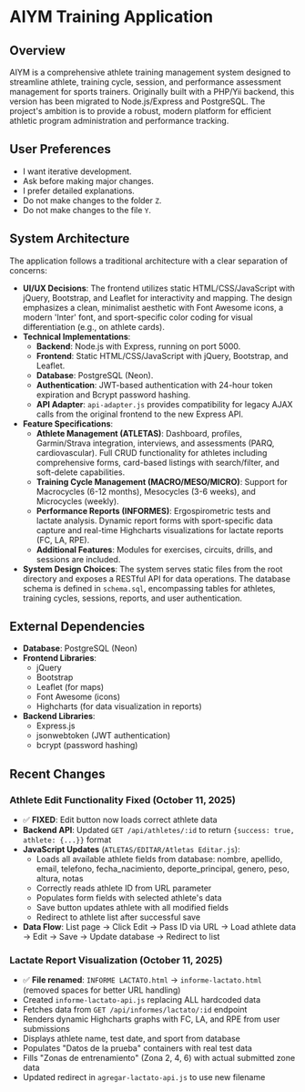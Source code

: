 # AIYM Training Application

## Overview
AIYM is a comprehensive athlete training management system designed to streamline athlete, training cycle, session, and performance assessment management for sports trainers. Originally built with a PHP/Yii backend, this version has been migrated to Node.js/Express and PostgreSQL. The project's ambition is to provide a robust, modern platform for efficient athletic program administration and performance tracking.

## User Preferences
- I want iterative development.
- Ask before making major changes.
- I prefer detailed explanations.
- Do not make changes to the folder `Z`.
- Do not make changes to the file `Y`.

## System Architecture
The application follows a traditional architecture with a clear separation of concerns:
-   **UI/UX Decisions**: The frontend utilizes static HTML/CSS/JavaScript with jQuery, Bootstrap, and Leaflet for interactivity and mapping. The design emphasizes a clean, minimalist aesthetic with Font Awesome icons, a modern 'Inter' font, and sport-specific color coding for visual differentiation (e.g., on athlete cards).
-   **Technical Implementations**:
    -   **Backend**: Node.js with Express, running on port 5000.
    -   **Frontend**: Static HTML/CSS/JavaScript with jQuery, Bootstrap, and Leaflet.
    -   **Database**: PostgreSQL (Neon).
    -   **Authentication**: JWT-based authentication with 24-hour token expiration and Bcrypt password hashing.
    -   **API Adapter**: `api-adapter.js` provides compatibility for legacy AJAX calls from the original frontend to the new Express API.
-   **Feature Specifications**:
    -   **Athlete Management (ATLETAS)**: Dashboard, profiles, Garmin/Strava integration, interviews, and assessments (PARQ, cardiovascular). Full CRUD functionality for athletes including comprehensive forms, card-based listings with search/filter, and soft-delete capabilities.
    -   **Training Cycle Management (MACRO/MESO/MICRO)**: Support for Macrocycles (6-12 months), Mesocycles (3-6 weeks), and Microcycles (weekly).
    -   **Performance Reports (INFORMES)**: Ergospirometric tests and lactate analysis. Dynamic report forms with sport-specific data capture and real-time Highcharts visualizations for lactate reports (FC, LA, RPE).
    -   **Additional Features**: Modules for exercises, circuits, drills, and sessions are included.
-   **System Design Choices**: The system serves static files from the root directory and exposes a RESTful API for data operations. The database schema is defined in `schema.sql`, encompassing tables for athletes, training cycles, sessions, reports, and user authentication.

## External Dependencies
-   **Database**: PostgreSQL (Neon)
-   **Frontend Libraries**:
    -   jQuery
    -   Bootstrap
    -   Leaflet (for maps)
    -   Font Awesome (icons)
    -   Highcharts (for data visualization in reports)
-   **Backend Libraries**:
    -   Express.js
    -   jsonwebtoken (JWT authentication)
    -   bcrypt (password hashing)

## Recent Changes

### Athlete Edit Functionality Fixed (October 11, 2025)
- ✅ **FIXED**: Edit button now loads correct athlete data
- **Backend API**: Updated `GET /api/athletes/:id` to return `{success: true, athlete: {...}}` format
- **JavaScript Updates** (`ATLETAS/EDITAR/Atletas Editar.js`):
  - Loads all available athlete fields from database: nombre, apellido, email, telefono, fecha_nacimiento, deporte_principal, genero, peso, altura, notas
  - Correctly reads athlete ID from URL parameter
  - Populates form fields with selected athlete's data
  - Save button updates athlete with all modified fields
  - Redirect to athlete list after successful save
- **Data Flow**: List page → Click Edit → Pass ID via URL → Load athlete data → Edit → Save → Update database → Redirect to list

### Lactate Report Visualization (October 11, 2025)
- ✅ **File renamed**: `INFORME LACTATO.html` → `informe-lactato.html` (removed spaces for better URL handling)
- Created `informe-lactato-api.js` replacing ALL hardcoded data
- Fetches data from `GET /api/informes/lactato/:id` endpoint
- Renders dynamic Highcharts graphs with FC, LA, and RPE from user submissions
- Displays athlete name, test date, and sport from database
- Populates "Datos de la prueba" containers with real test data
- Fills "Zonas de entrenamiento" (Zona 2, 4, 6) with actual submitted zone data
- Updated redirect in `agregar-lactato-api.js` to use new filename